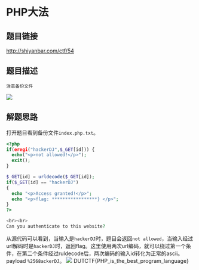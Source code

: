 # PHP大法

## 题目链接
http://shiyanbar.com/ctf/54
## 题目描述
```
注意备份文件
```
![](http://www.xianxianlabs.com:80/wp-content/uploads/2018/07/6a4faa4a7b3364ab15159b2fd6895e07.png)
## 解题思路
打开题目看到备份文件`index.php.txt`。
```php
<?php
if(eregi("hackerDJ",$_GET[id])) {
  echo("<p>not allowed!</p>");
  exit();
}

$_GET[id] = urldecode($_GET[id]);
if($_GET[id] == "hackerDJ")
{
  echo "<p>Access granted!</p>";
  echo "<p>flag: *****************} </p>";
}
?>

<br><br>
Can you authenticate to this website?
```
从源代码可以看到，当输入是`hackerDJ`时，题目会返回`not allowed`，当输入经过url解码时是`hackerDJ`时，返回flag。这里使用两次url编码，就可以绕过第一个条件，在第二个条件经过ruldecode后，两次编码的输入id转化为正常的ascii。payload `%2568ackerDJ`。
![](http://www.xianxianlabs.com:80/wp-content/uploads/2018/07/c0f45474605f062f5674f26a764fa460.png)
DUTCTF{PHP_is_the_best_program_language}
